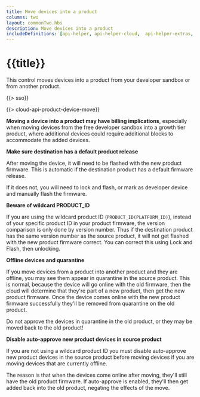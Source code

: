 ```yaml
---
title: Move devices into a product
columns: two
layout: commonTwo.hbs
description: Move devices into a product
includeDefinitions: [api-helper, api-helper-cloud,  api-helper-extras, api-helper-json, codemirror, usb-serial]
---
```


# {{title}}

This control moves devices into a product from your developer sandbox or from another product.

{{> sso}}

{{> cloud-api-product-device-move}}


**Moving a device into a product may have billing implications**, especially when moving devices from the free developer sandbox into a growth tier product, where additional devices could require additional blocks to accommodate the added devices. 


**Make sure destination has a default product release**

After moving the device, it will need to be flashed with the new product firmware. This is automatic if the destination product has a default firmware release.

If it does not, you will need to lock and flash, or mark as developer device and manually flash the firmware.

**Beware of wildcard PRODUCT_ID**

If you are using the wildcard product ID (`PRODUCT_ID(PLATFORM_ID)`), instead of your specific product ID in your product firmware, the version comparison is only done by version number. Thus if the destination product has the same version number as the source product, it will not get flashed with the new product firmware correct. You can correct this using Lock and Flash, then unlocking.


**Offline devices and quarantine**

If you move devices from a product into another product and they are offline, you may see them appear in quarantine in the source product. This is normal, because the device will go online with the old firmware, then the cloud will determine that they're part of a new product, then get the new product firmware. Once the device comes online with the new product firmware successfully they'll be removed from quarantine on the old product.

Do not approve the devices in quarantine in the old product, or they may be moved back to the old product!


**Disable auto-approve new product devices in source product**

If you are not using a wildcard product ID you must disable auto-approve new product devices in the source product before moving devices if you are moving devices that are currently offline.

The reason is that when the devices come online after moving, they'll still have the old product firmware. If auto-approve is enabled, they'll then get added back into the old product, negating the effects of the move.